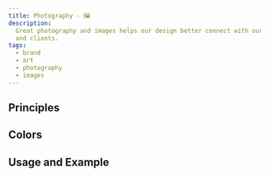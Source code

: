 ```yaml
---
title: Photography - 🖼
description:
  Great photography and images helps our design better connect with our users
  and clients.
tags:
  - brand
  - art
  - photography
  - images
---
```


<!-- CODE IMPORTS -->

<!-- prettier-ignore -->
<!-- END CODE IMPORTS -->

<DocHeader props={props}/>

## Principles

## Colors

## Usage and Example
